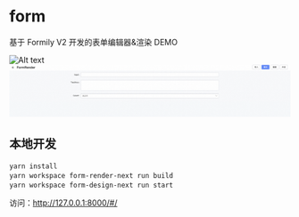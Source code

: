 # form

基于 Formily V2 开发的表单编辑器&渲染 DEMO

![Alt text](image.png)
![Alt text](image-1.png)

## 本地开发

```sh
yarn install
yarn workspace form-render-next run build
yarn workspace form-design-next run start
```

访问：http://127.0.0.1:8000/#/
